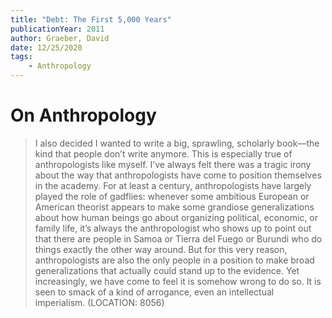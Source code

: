```yaml
---
title: "Debt: The First 5,000 Years"
publicationYear: 2011
author: Graeber, David
date: 12/25/2020
tags:
    - Anthropology
---
```


# On Anthropology

> I also decided I wanted to write a big, sprawling, scholarly book—the kind that people don’t write anymore. This is especially true of anthropologists like myself. I’ve always felt there was a tragic irony about the way that anthropologists have come to position themselves in the academy. For at least a century, anthropologists have largely played the role of gadflies: whenever some ambitious European or American theorist appears to make some grandiose generalizations about how human beings go about organizing political, economic, or family life, it’s always the anthropologist who shows up to point out that there are people in Samoa or Tierra del Fuego or Burundi who do things exactly the other way around. But for this very reason, anthropologists are also the only people in a position to make broad generalizations that actually could stand up to the evidence. Yet increasingly, we have come to feel it is somehow wrong to do so. It is seen to smack of a kind of arrogance, even an intellectual imperialism. (LOCATION: 8056)
